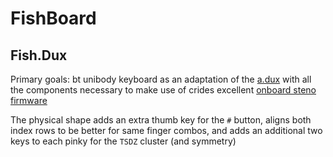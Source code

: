 # FishBoard

## Fish.Dux
Primary goals: bt unibody keyboard as an adaptation of the [a.dux](https://github.com/tapioki/cephalopoda/tree/main/Architeuthis%20dux) with all the components necessary to make use of crides excellent [onboard steno firmware](https://github.com/crides/steno)

The physical shape adds an extra thumb key for the `#` button, aligns both index rows to be better for same finger combos, and adds an additional two keys to each pinky for the `TSDZ` cluster (and symmetry)
